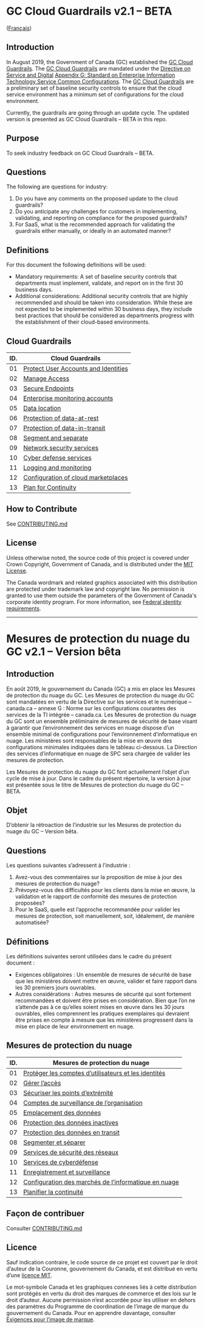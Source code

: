 # GC Cloud Guardrails v2.1 – BETA

([Français](#mesures-de-protection-du-nuage-du-gc--version-bêta))

## Introduction

In August 2019, the Government of Canada (GC) established the [GC Cloud Guardrails](https://github.com/canada-ca/cloud-guardrails). The [GC Cloud Guardrails](https://github.com/canada-ca/cloud-guardrails) are mandated under the [Directive on Service and Digital](https://www.tbs-sct.canada.ca/pol/doc-eng.aspx?id=32601) [Appendix G: Standard on Enterprise Information Technology Service Common Configurations](https://www.tbs-sct.canada.ca/pol/doc-eng.aspx?id=32713). The [GC Cloud Guardrails](https://github.com/canada-ca/cloud-guardrails) are a preliminary set of baseline security controls to ensure that the cloud service environment has a minimum set of configurations for the cloud environment.

Currently, the guardrails are going through an update cycle. The updated version is presented as GC Cloud Guardrails – BETA in this repo.

## Purpose

To seek industry feedback on GC Cloud Guardrails – BETA.

## Questions

The following are questions for industry:

1. Do you have any comments on the proposed update to the cloud guardrails?
2. Do you anticipate any challenges for customers in implementing, validating, and reporting on compliance for the proposed guardrails?
3. For SaaS, what is the recommended approach for validating the guardrails either manually, or ideally in an automated manner?

## Definitions

For this document the following definitions will be used:

- Mandatory requirements: A set of baseline security controls that departments must implement, validate, and report on in the first 30 business days.
- Additional considerations: Additional security controls that are highly recommended and should be taken into consideration. While these are not expected to be implemented within 30 business days, they include best practices that should be considered as departments progress with the establishment of their cloud-based environments.

## Cloud Guardrails

| ID. | Cloud Guardrails                                                                      |
| --- | ------------------------------------------------------------------------------------- |
| 01  | [Protect User Accounts and Identities](EN/01_Protect-user-accounts-and-identities.md) |
| 02  | [Manage Access](EN/02_Manage-Access.md)                                               |
| 03  | [Secure Endpoints](EN/03_Secure-Endpoints.md)                                         |
| 04  | [Enterprise monitoring accounts](EN/04_Enterprise-Monitoring-Accounts.md)             |
| 05  | [Data location](EN/05_Data-Location.md)                                               |
| 06  | [Protection of data-at-rest](EN/06_Protect-Data-at-Rest.md)                           |
| 07  | [Protection of data-in-transit](EN/07_Protect-Data-in-Transit.md)                     |
| 08  | [Segment and separate](EN/08_Segmentation.md)                                         |
| 09  | [Network security services](EN/09_Network-Security-Services.md)                       |
| 10  | [Cyber defense services](EN/10_Cyber-Defense-Services.md)                             |
| 11  | [Logging and monitoring](EN/11_Logging-and-Monitoring.md)                             |
| 12  | [Configuration of cloud marketplaces](EN/12_Cloud-Marketplace-Config.md)              |
| 13  | [Plan for Continuity](EN/13_Plan-for-Continuity.md)                                   |

## How to Contribute

See [CONTRIBUTING.md](CONTRIBUTING.md)

## License

Unless otherwise noted, the source code of this project is covered under Crown Copyright, Government of Canada, and is distributed under the [MIT License](LICENSE).

The Canada wordmark and related graphics associated with this distribution are protected under trademark law and copyright law. No permission is granted to use them outside the parameters of the Government of Canada's corporate identity program. For more information, see [Federal identity requirements](https://www.canada.ca/en/treasury-board-secretariat/topics/government-communications/federal-identity-requirements.html).

---

<!-- markdownlint-disable MD024 MD025 -->

# Mesures de protection du nuage du GC v2.1 – Version bêta

## Introduction

En août 2019, le gouvernement du Canada (GC) a mis en place les Mesures de protection du nuage du GC. Les Mesures de protection du nuage du GC sont mandatées en vertu de la Directive sur les services et le numérique – canada.ca – annexe G : Norme sur les configurations courantes des services de la TI intégrée – canada.ca. Les Mesures de protection du nuage du GC sont un ensemble préliminaire de mesures de sécurité de base visant à garantir que l’environnement des services en nuage dispose d’un ensemble minimal de configurations pour l’environnement d’informatique en nuage. Les ministères sont responsables de la mise en œuvre des configurations minimales indiquées dans le tableau ci-dessous. La Direction des services d’informatique en nuage de SPC sera chargée de valider les mesures de protection.

Les Mesures de protection du nuage du GC font actuellement l’objet d’un cycle de mise à jour. Dans le cadre du présent répertoire, la version à jour est présentée sous le titre de Mesures de protection du nuage du GC – BETA.

## Objet

D’obtenir la rétroaction de l’industrie sur les Mesures de protection du nuage du GC – Version bêta.

## Questions

Les questions suivantes s’adressent à l’industrie :

1. Avez-vous des commentaires sur la proposition de mise à jour des mesures de protection du nuage?
2. Prévoyez-vous des difficultés pour les clients dans la mise en œuvre, la validation et le rapport de conformité des mesures de protection proposées?
3. Pour le SaaS, quelle est l’approche recommandée pour valider les mesures de protection, soit manuellement, soit, idéalement, de manière automatisée?

## Définitions

Les définitions suivantes seront utilisées dans le cadre du présent document :

- Exigences obligatoires : Un ensemble de mesures de sécurité de base que les ministères doivent mettre en œuvre, valider et faire rapport dans les 30 premiers jours ouvrables.
- Autres considérations : Autres mesures de sécurité qui sont fortement recommandées et doivent être prises en considération. Bien que l’on ne s’attende pas à ce qu’elles soient mises en œuvre dans les 30 jours ouvrables, elles comprennent les pratiques exemplaires qui devraient être prises en compte à mesure que les ministères progressent dans la mise en place de leur environnement en nuage.

## Mesures de protection du nuage

| ID. | Mesures de protection du nuage                                                                                        |
| --- | --------------------------------------------------------------------------------------------------------------------- |
| 01  | [Protéger les comptes d’utilisateurs et les identités](FR/01_Protéger-les-comptes-d’utilisateurs-et-les-identités.md) |
| 02  | [Gérer l’accès](FR/02_Gérer-l’accès.md)                                                                               |
| 03  | [Sécuriser les points d’extrémité](FR/03_Sécuriser-les-points-d’extrémité.md)                                         |
| 04  | [Comptes de surveillance de l’organisation](FR/04_Comptes-de-surveillance-de-l’organisation.md)                       |
| 05  | [Emplacement des données](FR/05_Emplacement-des-données.md)                                                           |
| 06  | [Protection des données inactives](FR/06_Protection-des-données-inactives.md)                                         |
| 07  | [Protection des données en transit](FR/07_Protection-des-données-en-transit.md)                                       |
| 08  | [Segmenter et séparer](FR/08_Segmenter-et-séparer.md)                                                                 |
| 09  | [Services de sécurité des réseaux](FR/09_Services-de-sécurité-des-réseaux.md)                                         |
| 10  | [Services de cyberdéfense](FR/10_Services-de-cyberdéfense.md)                                                         |
| 11  | [Enregistrement et surveillance](FR/11_Enregistrement-et-surveillance.md)                                             |
| 12  | [Configuration des marchés de l’informatique en nuage](FR/12_Configuration-des-marchés-de-l’informatique-en-nuage.md) |
| 13  | [Planifier la continuité](FR/13_Planifier-la-continuité.md)                                                           |

## Façon de contribuer

Consulter [CONTRIBUTING.md](CONTRIBUTING.md)

## Licence

Sauf indication contraire, le code source de ce projet est couvert par le droit d’auteur de la Couronne, gouvernement du Canada, et est distribué en vertu d’une [licence MIT](LICENSE).

Le mot-symbole Canada et les graphiques connexes liés à cette distribution sont protégés en vertu du droit des marques de commerce et des lois sur le droit d’auteur. Aucune permission n’est accordée pour les utiliser en dehors des paramètres du Programme de coordination de l’image de marque du gouvernement du Canada. Pour en apprendre davantage, consulter [Exigences pour l’image de marque](https://www.canada.ca/fr/secretariat-conseil-tresor/sujets/communications-gouvernementales/exigences-image-marque.html).
